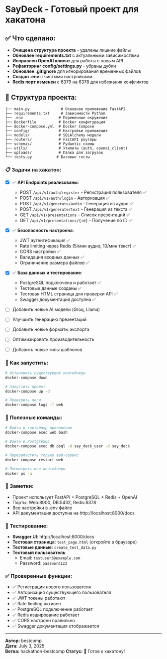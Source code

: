 # SayDeck - Готовый проект для хакатона

## ✅ Что сделано:
- **Очищена структура проекта** - удалены лишние файлы
- **Обновлен requirements.txt** с актуальными зависимостями
- **Исправлен OpenAI клиент** для работы с новым API
- **Рефакторинг config/settings.py** - убраны дубли
- **Обновлен .gitignore** для игнорирования временных файлов
- **Создан .env** с чистыми настройками
- **Redis порт изменен** с 6379 на 6378 для избежания конфликтов

## 📁 Структура проекта:
```
├── main.py              # Основное приложение FastAPI
├── requirements.txt     # Зависимости Python
├── .env                # Переменные окружения
├── Dockerfile          # Docker конфигурация
├── docker-compose.yml  # Docker Compose
├── config/             # Настройки приложения
├── models/             # SQLAlchemy модели
├── routers/            # FastAPI роутеры
├── schemas/            # Pydantic схемы
├── utils/              # Утилиты (auth, openai_client)
├── uploads/            # Папка для загрузок
└── tests.py           # Базовые тесты
```

### 📋 Задачи на хакатон:
- [x] ✅ **API Endpoints реализованы**:
  - POST `/api/v1/auth/register` - Регистрация пользователя ✅
  - POST `/api/v1/auth/login` - Авторизация ✅
  - POST `/api/v1/generate/audio` - Генерация из аудио ✅
  - POST `/api/v1/generate/text` - Генерация из текста ✅
  - GET `/api/v1/presentations` - Список презентаций ✅
  - GET `/api/v1/presentations/{id}` - Получение по ID ✅

- [x] ✅ **Безопасность настроена**:
  - JWT аутентификация ✅
  - Rate limiting через Redis (5/мин аудио, 10/мин текст) ✅
  - CORS настройки ✅
  - Валидация входных данных ✅
  - Ограничение размера файлов ✅

- [x] ✅ **База данных и тестирование**:
  - PostgreSQL подключена и работает ✅
  - Тестовые данные созданы ✅
  - Тестовая HTML страница для проверки API ✅
  - Swagger документация доступна ✅

- [ ] Добавить новые AI модели (Groq, Llama)
- [ ] Улучшить генерацию презентаций
- [ ] Добавить новые форматы экспорта
- [ ] Оптимизировать производительность
- [ ] Добавить новые типы шаблонов

### 🚀 Как запустить:
```bash
# Остановить существующие контейнеры
docker-compose down

# Запустить проект
docker-compose up -d

# Проверить логи
docker-compose logs -f web
```

### 🔧 Полезные команды:
```bash
# Войти в контейнер приложения
docker-compose exec web bash

# Войти в PostgreSQL
docker-compose exec db psql -U say_deck_user -d say_deck

# Перезапустить только веб-сервис
docker-compose restart web

# Посмотреть все контейнеры
docker ps -a
```

### 📝 Заметки:
- Проект использует FastAPI + PostgreSQL + Redis + OpenAI
- Порты: Web:8000, DB:5432, Redis:6378
- Все настройки в .env файле
- API документация доступна на http://localhost:8000/docs

### 🧪 Тестирование:
- **Swagger UI**: http://localhost:8000/docs
- **Тестовая страница**: `test_page.html` (откройте в браузере)
- **Тестовые данные**: `create_test_data.py`
- **Тестовый пользователь**: 
  - Email: `testuser3@example.com`
  - Password: `password123`

### ✅ Проверенные функции:
- ✅ Регистрация нового пользователя
- ✅ Авторизация существующего пользователя
- ✅ JWT токены работают
- ✅ Rate limiting активен
- ✅ PostgreSQL подключение работает
- ✅ Redis кэширование работает
- ✅ CORS настроен правильно
- ✅ Swagger документация отображается

---
**Автор:** bestcomp  
**Дата:** July 3, 2025  
**Ветка:** hackathon-bestcomp
**Статус:** 🚀 Готов к хакатону!
